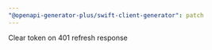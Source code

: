 ```yaml
---
"@openapi-generator-plus/swift-client-generator": patch
---
```


Clear token on 401 refresh response
